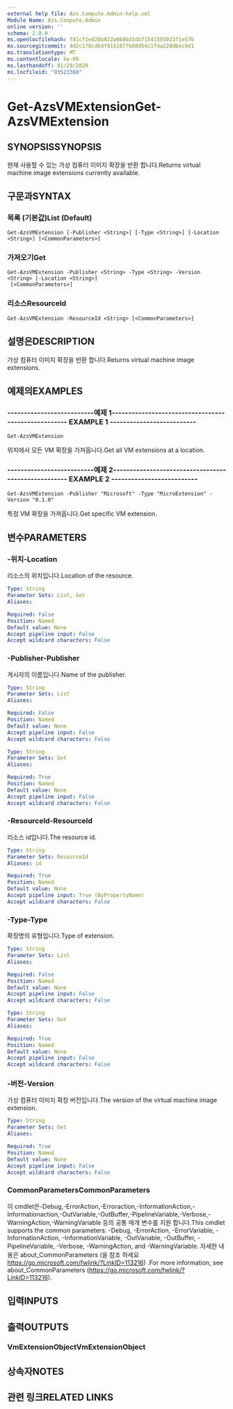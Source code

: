 ```yaml
---
external help file: Azs.Compute.Admin-help.xml
Module Name: Azs.Compute.Admin
online version: ''
schema: 2.0.0
ms.openlocfilehash: f81cf1ed28b822a0686d1db71541585023f1e57b
ms.sourcegitcommit: 4d2c178cd6df9151877b08d54c1f4a228dbec9d1
ms.translationtype: MT
ms.contentlocale: ko-KR
ms.lasthandoff: 01/29/2020
ms.locfileid: "93523388"
---
```

# <span data-ttu-id="99e92-101">Get-AzsVMExtension</span><span class="sxs-lookup"><span data-stu-id="99e92-101">Get-AzsVMExtension</span></span>

## <span data-ttu-id="99e92-102">SYNOPSIS</span><span class="sxs-lookup"><span data-stu-id="99e92-102">SYNOPSIS</span></span>
<span data-ttu-id="99e92-103">현재 사용할 수 있는 가상 컴퓨터 이미지 확장을 반환 합니다.</span><span class="sxs-lookup"><span data-stu-id="99e92-103">Returns virtual machine image extensions currently available.</span></span>

## <span data-ttu-id="99e92-104">구문과</span><span class="sxs-lookup"><span data-stu-id="99e92-104">SYNTAX</span></span>

### <span data-ttu-id="99e92-105">목록 (기본값)</span><span class="sxs-lookup"><span data-stu-id="99e92-105">List (Default)</span></span>
```
Get-AzsVMExtension [-Publisher <String>] [-Type <String>] [-Location <String>] [<CommonParameters>]
```

### <span data-ttu-id="99e92-106">가져오기</span><span class="sxs-lookup"><span data-stu-id="99e92-106">Get</span></span>
```
Get-AzsVMExtension -Publisher <String> -Type <String> -Version <String> [-Location <String>]
 [<CommonParameters>]
```

### <span data-ttu-id="99e92-107">리소스</span><span class="sxs-lookup"><span data-stu-id="99e92-107">ResourceId</span></span>
```
Get-AzsVMExtension -ResourceId <String> [<CommonParameters>]
```

## <span data-ttu-id="99e92-108">설명은</span><span class="sxs-lookup"><span data-stu-id="99e92-108">DESCRIPTION</span></span>
<span data-ttu-id="99e92-109">가상 컴퓨터 이미지 확장을 반환 합니다.</span><span class="sxs-lookup"><span data-stu-id="99e92-109">Returns virtual machine image extensions.</span></span>

## <span data-ttu-id="99e92-110">예제의</span><span class="sxs-lookup"><span data-stu-id="99e92-110">EXAMPLES</span></span>

### <span data-ttu-id="99e92-111">--------------------------예제 1--------------------------</span><span class="sxs-lookup"><span data-stu-id="99e92-111">-------------------------- EXAMPLE 1 --------------------------</span></span>
```
Get-AzsVMExtension
```

<span data-ttu-id="99e92-112">위치에서 모든 VM 확장을 가져옵니다.</span><span class="sxs-lookup"><span data-stu-id="99e92-112">Get all VM extensions at a location.</span></span>

### <span data-ttu-id="99e92-113">--------------------------예제 2--------------------------</span><span class="sxs-lookup"><span data-stu-id="99e92-113">-------------------------- EXAMPLE 2 --------------------------</span></span>
```
Get-AzsVMExtension -Publisher "Microsoft" -Type "MicroExtension" -Version "0.1.0"
```

<span data-ttu-id="99e92-114">특정 VM 확장을 가져옵니다.</span><span class="sxs-lookup"><span data-stu-id="99e92-114">Get specific VM extension.</span></span>

## <span data-ttu-id="99e92-115">변수</span><span class="sxs-lookup"><span data-stu-id="99e92-115">PARAMETERS</span></span>

### <span data-ttu-id="99e92-116">-위치</span><span class="sxs-lookup"><span data-stu-id="99e92-116">-Location</span></span>
<span data-ttu-id="99e92-117">리소스의 위치입니다.</span><span class="sxs-lookup"><span data-stu-id="99e92-117">Location of the resource.</span></span>

```yaml
Type: String
Parameter Sets: List, Get
Aliases: 

Required: False
Position: Named
Default value: None
Accept pipeline input: False
Accept wildcard characters: False
```

### <span data-ttu-id="99e92-118">-Publisher</span><span class="sxs-lookup"><span data-stu-id="99e92-118">-Publisher</span></span>
<span data-ttu-id="99e92-119">게시자의 이름입니다.</span><span class="sxs-lookup"><span data-stu-id="99e92-119">Name of the publisher.</span></span>

```yaml
Type: String
Parameter Sets: List
Aliases: 

Required: False
Position: Named
Default value: None
Accept pipeline input: False
Accept wildcard characters: False
```

```yaml
Type: String
Parameter Sets: Get
Aliases: 

Required: True
Position: Named
Default value: None
Accept pipeline input: False
Accept wildcard characters: False
```

### <span data-ttu-id="99e92-120">-ResourceId</span><span class="sxs-lookup"><span data-stu-id="99e92-120">-ResourceId</span></span>
<span data-ttu-id="99e92-121">리소스 id입니다.</span><span class="sxs-lookup"><span data-stu-id="99e92-121">The resource id.</span></span>

```yaml
Type: String
Parameter Sets: ResourceId
Aliases: id

Required: True
Position: Named
Default value: None
Accept pipeline input: True (ByPropertyName)
Accept wildcard characters: False
```

### <span data-ttu-id="99e92-122">-Type</span><span class="sxs-lookup"><span data-stu-id="99e92-122">-Type</span></span>
<span data-ttu-id="99e92-123">확장명의 유형입니다.</span><span class="sxs-lookup"><span data-stu-id="99e92-123">Type of extension.</span></span>

```yaml
Type: String
Parameter Sets: List
Aliases: 

Required: False
Position: Named
Default value: None
Accept pipeline input: False
Accept wildcard characters: False
```

```yaml
Type: String
Parameter Sets: Get
Aliases: 

Required: True
Position: Named
Default value: None
Accept pipeline input: False
Accept wildcard characters: False
```

### <span data-ttu-id="99e92-124">-버전</span><span class="sxs-lookup"><span data-stu-id="99e92-124">-Version</span></span>
<span data-ttu-id="99e92-125">가상 컴퓨터 이미지 확장 버전입니다.</span><span class="sxs-lookup"><span data-stu-id="99e92-125">The version of the virtual machine image extension.</span></span>

```yaml
Type: String
Parameter Sets: Get
Aliases: 

Required: True
Position: Named
Default value: None
Accept pipeline input: False
Accept wildcard characters: False
```

### <span data-ttu-id="99e92-126">CommonParameters</span><span class="sxs-lookup"><span data-stu-id="99e92-126">CommonParameters</span></span>
<span data-ttu-id="99e92-127">이 cmdlet은-Debug,-ErrorAction,-Erroraction,-InformationAction,-Informationaction,-OutVariable,-OutBuffer,-PipelineVariable,-Verbose,-WarningAction,-WarningVariable 등의 공통 매개 변수를 지원 합니다.</span><span class="sxs-lookup"><span data-stu-id="99e92-127">This cmdlet supports the common parameters: -Debug, -ErrorAction, -ErrorVariable, -InformationAction, -InformationVariable, -OutVariable, -OutBuffer, -PipelineVariable, -Verbose, -WarningAction, and -WarningVariable.</span></span> <span data-ttu-id="99e92-128">자세한 내용은 about_CommonParameters (을 참조 하세요 https://go.microsoft.com/fwlink/?LinkID=113216) .</span><span class="sxs-lookup"><span data-stu-id="99e92-128">For more information, see about_CommonParameters (https://go.microsoft.com/fwlink/?LinkID=113216).</span></span>

## <span data-ttu-id="99e92-129">입력</span><span class="sxs-lookup"><span data-stu-id="99e92-129">INPUTS</span></span>

## <span data-ttu-id="99e92-130">출력</span><span class="sxs-lookup"><span data-stu-id="99e92-130">OUTPUTS</span></span>

### <span data-ttu-id="99e92-131">VmExtensionObject</span><span class="sxs-lookup"><span data-stu-id="99e92-131">VmExtensionObject</span></span>

## <span data-ttu-id="99e92-132">상속자</span><span class="sxs-lookup"><span data-stu-id="99e92-132">NOTES</span></span>

## <span data-ttu-id="99e92-133">관련 링크</span><span class="sxs-lookup"><span data-stu-id="99e92-133">RELATED LINKS</span></span>

